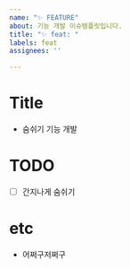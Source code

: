 ```yaml
---
name: "✨ FEATURE"
about: 기능 개발 이슈템플릿입니다.
title: "✨ feat: "
labels: feat
assignees: ''

---
```


# Title

- 숨쉬기 기능 개발

# TODO

- [ ] 간지나게 숨쉬기

# etc

- 어쩌구저쩌구
